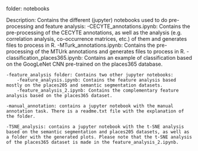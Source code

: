 folder: notebooks

Description: Contains the different (jupyter) notebooks used to do pre-processing and feature analysis:
	-CECYTE_annotations.ipynb: Contains the pre-processing of the CECYTE annotations, as well as the analysis (e.g. correlation analysis, co-occurrence matrices, etc.) of them and generates files to process in R.
	-MTurk_annotations.ipynb: Contains the pre-processing of the MTUrk annotations and generates files to process in R.
	-classification_places365.ipynb: Contains an example of classification based on the GoogLeNet CNN pre-trained on the places365 database.
	
	-feature_analysis folder: Contains two other jupyter notebooks:
		-feature_analysis.ipynb: Contains the feature analysis based mostly on the places205 and semantic segmentation datasets.
		-feature_analysis_2.ipynb: Contains the complementary feature analysis based on the places365 dataset.

	-manual_annotation: contains a jupyter notebook with the manual annotation task. There is a readme.txt file with the explanation of the folder.

	-TSNE_analysis: contains a jupyter notebook with the t-SNE analysis based on the semantic segmentation and places205 datasets, as well as a folder with the generated plots. Please note that the t-SNE analysis of the places365 dataset is made in the feature_analysis_2.ipynb.